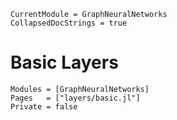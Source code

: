 ```@meta
CurrentModule = GraphNeuralNetworks
CollapsedDocStrings = true
```

# Basic Layers

```@autodocs
Modules = [GraphNeuralNetworks]
Pages   = ["layers/basic.jl"]
Private = false
```
